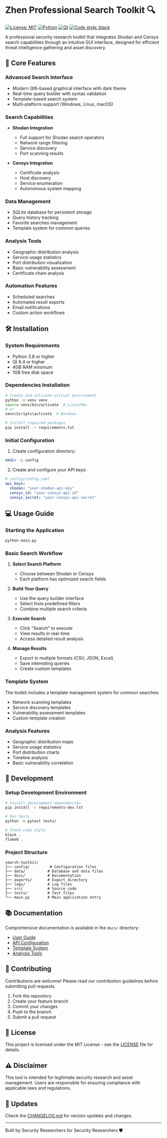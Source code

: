 # Zhen Professional Search Toolkit 🔍

[![License: MIT](https://img.shields.io/badge/License-MIT-yellow.svg)](https://opensource.org/licenses/MIT)
[![Python](https://img.shields.io/badge/python-3.8%2B-blue.svg)](https://www.python.org/downloads/)
[![Qt](https://img.shields.io/badge/Qt-6.4%2B-green.svg)](https://www.qt.io/)
[![Code style: black](https://img.shields.io/badge/code%20style-black-000000.svg)](https://github.com/psf/black)

A professional security research toolkit that integrates Shodan and Censys search capabilities through an intuitive GUI interface, designed for efficient threat intelligence gathering and asset discovery.

## 🚀 Core Features

### Advanced Search Interface
- Modern Qt6-based graphical interface with dark theme
- Real-time query builder with syntax validation
- Template-based search system
- Multi-platform support (Windows, Linux, macOS)

### Search Capabilities
- **Shodan Integration**
  - Full support for Shodan search operators
  - Network range filtering
  - Service discovery
  - Port scanning results

- **Censys Integration**
  - Certificate analysis
  - Host discovery
  - Service enumeration
  - Autonomous system mapping

### Data Management
- SQLite database for persistent storage
- Query history tracking
- Favorite searches management
- Template system for common queries

### Analysis Tools
- Geographic distribution analysis
- Service usage statistics
- Port distribution visualization
- Basic vulnerability assessment
- Certificate chain analysis

### Automation Features
- Scheduled searches
- Automated result exports
- Email notifications
- Custom action workflows

## 🛠 Installation

### System Requirements
- Python 3.8 or higher
- Qt 6.4 or higher
- 4GB RAM minimum
- 1GB free disk space

### Dependencies Installation

```bash
# Create and activate virtual environment
python -m venv venv
source venv/bin/activate  # Linux/Mac
# or
venv\Scripts\activate  # Windows

# Install required packages
pip install -r requirements.txt
```

### Initial Configuration

1. Create configuration directory:
```bash
mkdir -p config
```

2. Create and configure your API keys:
```yaml
# config/config.yaml
api_keys:
  shodan: "your-shodan-api-key"
  censys_id: "your-censys-api-id"
  censys_secret: "your-censys-api-secret"
```

## 💻 Usage Guide

### Starting the Application

```bash
python main.py
```

### Basic Search Workflow

1. **Select Search Platform**
   - Choose between Shodan or Censys
   - Each platform has optimized search fields

2. **Build Your Query**
   - Use the query builder interface
   - Select from predefined filters
   - Combine multiple search criteria

3. **Execute Search**
   - Click "Search" to execute
   - View results in real-time
   - Access detailed result analysis

4. **Manage Results**
   - Export in multiple formats (CSV, JSON, Excel)
   - Save interesting queries
   - Create custom templates

### Template System

The toolkit includes a template management system for common searches:

- Network scanning templates
- Service discovery templates
- Vulnerability assessment templates
- Custom template creation

### Analysis Features

- Geographic distribution maps
- Service usage statistics
- Port distribution charts
- Timeline analysis
- Basic vulnerability correlation

## 🔧 Development

### Setup Development Environment

```bash
# Install development dependencies
pip install -r requirements-dev.txt

# Run tests
python -m pytest tests/

# Check code style
black .
flake8 .
```

### Project Structure

```
search-toolkit/
├── config/         # Configuration files
├── data/          # Database and data files
├── docs/          # Documentation
├── exports/       # Export directory
├── logs/          # Log files
├── src/           # Source code
├── tests/         # Test files
└── main.py        # Main application entry
```

## 📚 Documentation

Comprehensive documentation is available in the `docs/` directory:

- [User Guide](docs/user-guide.md)
- [API Configuration](docs/api-configuration.md)
- [Template System](docs/templates.md)
- [Analysis Tools](docs/analysis.md)

## 🤝 Contributing

Contributions are welcome! Please read our contribution guidelines before submitting pull requests.

1. Fork the repository
2. Create your feature branch
3. Commit your changes
4. Push to the branch
5. Submit a pull request

## 📄 License

This project is licensed under the MIT License - see the [LICENSE](LICENSE) file for details.

## ⚠️ Disclaimer

This tool is intended for legitimate security research and asset management. Users are responsible for ensuring compliance with applicable laws and regulations.

## 🔄 Updates

Check the [CHANGELOG.md](CHANGELOG.md) for version updates and changes.

---
Built by Security Researchers for Security Researchers 🛡️